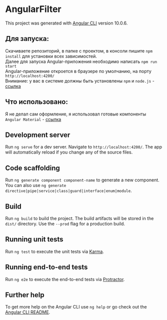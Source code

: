 # AngularFilter

This project was generated with [Angular CLI](https://github.com/angular/angular-cli) version 10.0.6.

## Для запуска:

Скачиваете репозиторий, в папке с проектом, в консоли пишите `npm install` для установки всех зависимостей.<br>
Далее для запуска Angular-приложения необходимо написать `npm run start`
<br>
Angular-приложение откроется  в браузере по умолчанию, на порту `http://localhost:4200/`
<br>
Внимание: у вас в системе должны быть установлены `npm` и `node.js` - <a href="https://nodejs.org/ru/">ссылка</a><br>

## Что использовано:

Я не делал сам оформление, я использовал готовые компоненты `Angular Material` - <a href="https://material.angular.io/components/categories">ссылка</a>

## Development server

Run `ng serve` for a dev server. Navigate to `http://localhost:4200/`. The app will automatically reload if you change any of the source files.

## Code scaffolding

Run `ng generate component component-name` to generate a new component. You can also use `ng generate directive|pipe|service|class|guard|interface|enum|module`.

## Build

Run `ng build` to build the project. The build artifacts will be stored in the `dist/` directory. Use the `--prod` flag for a production build.

## Running unit tests

Run `ng test` to execute the unit tests via [Karma](https://karma-runner.github.io).

## Running end-to-end tests

Run `ng e2e` to execute the end-to-end tests via [Protractor](http://www.protractortest.org/).

## Further help

To get more help on the Angular CLI use `ng help` or go check out the [Angular CLI README](https://github.com/angular/angular-cli/blob/master/README.md).
